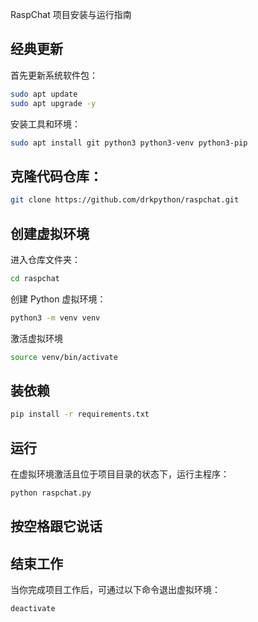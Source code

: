 RaspChat 项目安装与运行指南
## 经典更新
首先更新系统软件包：
```bash
sudo apt update
sudo apt upgrade -y
```
安装工具和环境：
```bash
sudo apt install git python3 python3-venv python3-pip
```
## 克隆代码仓库：
```bash
git clone https://github.com/drkpython/raspchat.git
```
## 创建虚拟环境
进入仓库文件夹：
```bash
cd raspchat
```
创建 Python 虚拟环境：
```bash
python3 -m venv venv
```
激活虚拟环境
```bash
source venv/bin/activate
```
## 装依赖
```bash
pip install -r requirements.txt
```
## 运行
在虚拟环境激活且位于项目目录的状态下，运行主程序：
```bash
python raspchat.py
```
## 按空格跟它说话

## 结束工作
当你完成项目工作后，可通过以下命令退出虚拟环境：
```bash
deactivate
```
